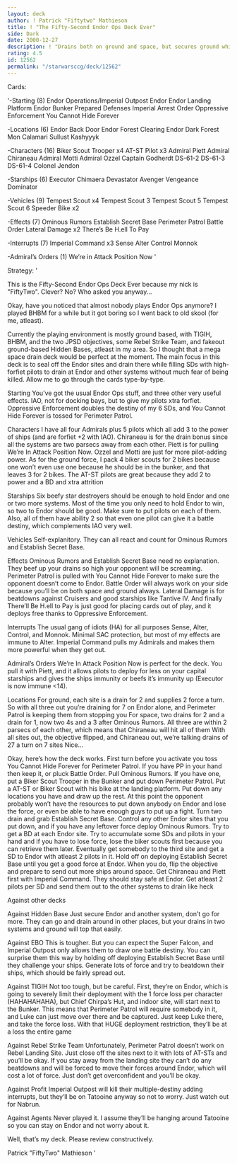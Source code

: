 ```yaml
---
layout: deck
author: ! Patrick "Fiftytwo" Mathieson
title: ! "The Fifty-Second Endor Ops Deck Ever"
side: Dark
date: 2000-12-27
description: ! "Drains both on ground and space, but secures ground while beefing up star destroyers with huge forfiet and sending them out to drain even more."
rating: 4.5
id: 12562
permalink: "/starwarsccg/deck/12562"
---
```

Cards: 

'-Starting (8)
Endor Operations/Imperial Outpost
Endor
Endor Landing Platform
Endor Bunker
Prepared Defenses
Imperial Arrest Order
Oppressive Enforcement
You Cannot Hide Forever

-Locations (6)
Endor Back Door
Endor Forest Clearing
Endor Dark Forest
Mon Calamari
Sullust
Kashyyyk

-Characters (16)
Biker Scout Trooper x4
AT-ST Pilot x3
Admiral Piett
Admiral Chiraneau
Admiral Motti
Admiral Ozzel
Captain Godherdt
DS-61-2
DS-61-3
DS-61-4
Colonel Jendon

-Starships (6)
Executor
Chimaera
Devastator
Avenger
Vengeance
Dominator

-Vehicles (9)
Tempest Scout x4
Tempest Scout 3
Tempest Scout 5
Tempest Scout 6
Speeder Bike x2

-Effects (7)
Ominous Rumors
Establish Secret Base
Perimeter Patrol
Battle Order
Lateral Damage x2
There’s Be H.ell To Pay

-Interrupts (7)
Imperial Command x3
Sense
Alter
Control
Monnok

-Admiral’s Orders (1)
We’re in Attack Position Now
'

Strategy: '

This is the Fifty-Second Endor Ops Deck Ever because my nick is "FiftyTwo". Clever? No? Who asked you anyway...

Okay, have you noticed that almost nobody plays Endor Ops anymore? I played BHBM for a while but it got boring so I went back to old skool (for me, atleast).

Currently the playing environment is mostly ground based, with TIGIH, BHBM, and the two JPSD objectives, some Rebel Strike Team, and fakeout ground-based Hidden Bases, atleast in my area. So I thought that a mega space drain deck would be perfect at the moment. The main focus in this deck is to seal off the Endor sites and drain there while filling SDs with high-forfiet pilots to drain at Endor and other systems without much fear of being killed. Allow me to go through the cards type-by-type.

Starting
You’ve got the usual Endor Ops stuff, and three other very useful effects. IAO, not for docking bays, but to give my pilots xtra forfiet. Oppressive Enforcement doubles the destiny of my 6 SDs, and You Cannot Hide Forever is tossed for Perimeter Patrol.

Characters
I have all four Admirals plus 5 pilots which all add 3 to the power of ships (and are forfiet +2 with IAO). Chiraneau is for the drain bonus since all the systems are two parsecs away from each other. Piett is for pulling We’re In Attack Position Now. Ozzel and Motti are just for more pilot-adding power. As for the ground force, I pack 4 biker scouts for 2 bikes because one won’t even use one because he should be in the bunker, and that leaves 3 for 2 bikes. The AT-ST pilots are great because they add 2 to power and a BD and xtra attrition

Starships
Six beefy star destroyers should be enough to hold Endor and one or two more systems. Most of the time you only need to hold Endor to win, so two to Endor should be good. Make sure to put pilots on each of them. Also, all of them have ability 2 so that even one pilot can give it a battle destiny, which complements IAO very well.

Vehicles
Self-explanitory. They can all react and count for Ominous Rumors and Establish Secret Base.

Effects
Ominous Rumors and Establish Secret Base need no explanation. They beef up your drains so high your opponent will be screaming. Perimeter Patrol is pulled with You Cannot Hide Forever to make sure the opponent doesn’t come to Endor. Battle Order will always work on your side because you’ll be on both space and ground always. Lateral Damage is for beatdowns against Cruisers and good starships like Tantive IV. And finally There’ll Be H.ell to Pay is just good for placing cards out of play, and it deploys free thanks to Oppressive Enforcement.

Interrupts
The usual gang of idiots (HA) for all purposes Sense, Alter, Control, and Monnok. Minimal SAC protection, but most of my effects are immune to Alter. Imperial Command pulls my Admirals and makes them more powerful when they get out.

Admiral’s Orders
We’re In Attack Position Now is perfect for the deck. You pull it with Piett, and it allows pilots to deploy for less on your capital starships and gives the ships immunity or beefs it’s immunity up (Executor is now immune <14).

Locations
For ground, each site is a drain for 2 and supplies 2 force a turn. So with all three out you’re draining for 7 on Endor alone, and Perimeter Patrol is keeping them from stopping you For space, two drains for 2 and a drain for 1, now two 4s and a 3 after Ominous Rumors. All three are within 2 parsecs of each other, which means that Chiraneau will hit all of them With all sites out, the objective flipped, and Chiraneau out, we’re talking drains of 27 a turn on 7 sites Nice...



Okay, here’s how the deck works. First turn before you activate you toss You Cannot Hide Forever for Perimeter Patrol. If you have PP in your hand then keep it, or pluck Battle Order. Pull Ominous Rumors. If you have one, put a Biker Scout Trooper in the Bunker and put down Perimeter Patrol. Put a AT-ST or Biker Scout with his bike at the landing platform. Put down any locations you have and draw up the rest. At this point the opponent probably won’t have the resources to put down anybody on Endor and lose the force, or even be able to have enough guys to put up a fight. Turn two drain and grab Establish Secret Base. Control any other Endor sites that you put down, and if you have any leftover force deploy Ominous Rumors. Try to get a BD at each Endor site. Try to accumulate some SDs and pilots in your hand and if you have to lose force, lose the biker scouts first because you can retrieve them later. Eventually get somebody to the third site and get a SD to Endor with atleast 2 pilots in it. Hold off on deploying Establish Secret Base until you get a good force at Endor. When you do, flip the objective and prepare to send out more ships around space. Get Chiraneau and Piett first with Imperial Command. They should stay safe at Endor. Get atleast 2 pilots per SD and send them out to the other systems to drain like heck

Against other decks

Against Hidden Base Just secure Endor and another system, don’t go for more. They can go and drain around in other places, but your drains in two systems and ground will top that easily.

Against EBO This is tougher. But you can expect the Super Falcon, and Imperial Outpost only allows them to draw one battle destiny. You can surprise them this way by holding off deploying Establish Secret Base until they challenge your ships. Generate lots of force and try to beatdown their ships, which should be fairly spread out.

Against TIGIH Not too tough, but be careful. First, they’re on Endor, which is going to severely limit their deployment with the 1 force loss per character (HAHAHAHAHA), but Chief Chirpa’s Hut, and indoor site, will start next to the Bunker. This means that Perimeter Patrol will require somebody in it, and Luke can just move over there and be captured. Just keep Luke there, and take the force loss. With that HUGE deployment restriction, they’ll be at a loss the entire game

Against Rebel Strike Team Unfortunately, Perimeter Patrol doesn’t work on Rebel Landing Site. Just close off the sites next to it with lots of AT-STs and you’ll be okay. If you stay away from the landing site they can’t do any beatdowns and will be forced to move their forces around Endor, which will cost a lot of force. Just don’t get overconfident and you’ll be okay.

Against Profit Imperial Outpost will kill their multiple-destiny adding interrupts, but they’ll be on Tatooine anyway so not to worry. Just watch out for Nabrun.

Against Agents Never played it. I assume they’ll be hanging around Tatooine so you can stay on Endor and not worry about it.



Well, that’s my deck. Please review constructively.

Patrick "FiftyTwo" Mathieson '
